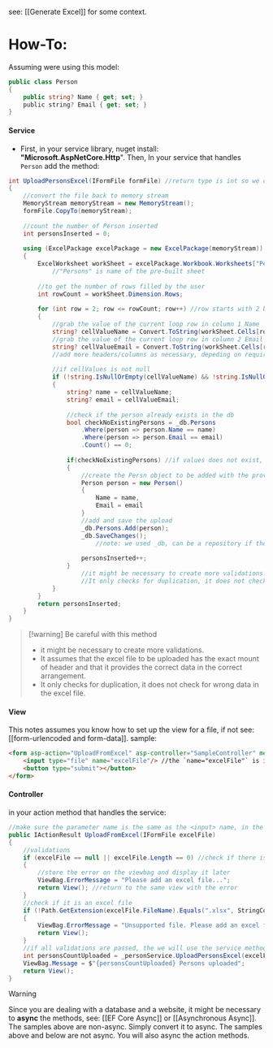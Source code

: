 see: [[Generate Excel]] for some context.
# How-To:
Assuming were using this model:
```c#
public class Person
{
	public string? Name { get; set; }
	public string? Email { get; set; }
}
```
#### Service
- First, in your service library, nuget install: **"Microsoft.AspNetCore.Http**".
Then, In your service that handles `Person` add the method:
```c#
int UploadPersonsExcel(IFormFile formFile) //return type is int so we can show the number of Persons uploaded
{
	//convert the file back to memory stream
	MemoryStream memoryStream = new MemoryStream();
	formFile.CopyTo(memoryStream);
	
	//count the number of Person inserted
	int personsInserted = 0;
	
	using (ExcelPackage excelPackage = new ExcelPackage(memoryStream))
	{
		ExcelWorksheet workSheet = excelPackage.Workbook.Worksheets["Persons"]; 
			//"Persons" is name of the pre-built sheet
		
		//to get the number of rows filled by the user
		int rowCount = workSheet.Dimension.Rows;
		
		for (int row = 2; row <= rowCount; row++) //row starts with 2 because 1 are the headers
		{
			//grab the value of the current loop row in column 1 Name
			string? cellValueName = Convert.ToString(workSheet.Cells[row, 1].Value);
			//grab the value of the current loop row in column 2 Email
			string? cellValueEmail = Convert.ToString(workSheet.Cells[row, 2].Value);
			//add more headers/columns as necessary, depeding on requirements
			
			//if cellValues is not null
			if (!string.IsNullOrEmpty(cellValueName) && !string.IsNullOrEmpty(cellValueEmail))
			{
				string? name = cellValueName;
				string? email = cellValueEmail;
				
				//check if the person already exists in the db
				bool checkNoExistingPersons = _db.Persons
					.Where(person => person.Name == name)
					.Where(person => person.Email == email)
					.Count() == 0;
					
				if(checkNoExistingPersons) //if values does not exist, proceed with upload
				{
					//create the Persn object to be added with the provided data
					Person person = new Person()
					{
						Name = name,
						Email = email
					}
					//add and save the upload
					_db.Persons.Add(person);
					_db.SaveChanges();
						//note: we used _db, can be a repository if there is a repository, either way the same principl 
					
					personsInserted++;
				}
					//it might be necessary to create more validations.
					//It only checks for duplication, it does not check for wrong data in the excel file.
			}
		}
		return personsInserted;
	}
}
```
>[!warning] Be careful with this method
>- it might be necessary to create more validations. 
>- It assumes that the excel file to be uploaded has the exact mount of header and that it provides the correct data in the correct arrangement. 
>- It only checks for duplication, it does not check for wrong data in the excel file.
#### View
This notes assumes you know how to set up the view for a file, if not see:[[form-urlencoded and form-data]].
sample:
```html
<form asp-action="UploadFromExcel" asp-controller="SampleController" method="post" enctype="multipart/form-data">
	<input type="file" name="excelFile"/> //the `name="excelFile"` is important later on in the backend dont forget.
	<button type="submit"></button>
</form>
```
#### Controller
in your action method that handles the service:
```c#
//make sure the parameter name is the same as the <input> name, in the view sample we used excelFile
public IActionResult UploadFromExcel(IFormFile excelFile)
{
	//validations
	if (excelFile == null || excelFile.Length == 0) //check if there is a file
	{
		//store the error on the viewbag and display it later
		ViewBag.ErrorMessage = "Please add an excel file...";
		return View(); //return to the same view with the error
	}
	//check if it is an excel file
	if (!Path.GetExtension(excelFile.FileName).Equals(".xlsx", StringComparison.OrdinalIgnoreCase))
	{
		ViewBag.ErrorMessage = "Unsupported file. Please add an excel file...";
		return View();
	}
	//if all validations are passed, the we will use the service method
	int personsCountUploaded = _personService.UploadPersonsExcel(excelFile);
	ViewBag.Message = $"{personsCountUploaded} Persons uploaded";
	return View();
}
```

>[!Warning]
>Since you are dealing with a database and a website, it might be necessary to **async** the methods, see: [[EF Core Async]] or [[Asynchronous Async]]. The samples above are non-async. Simply convert it to async.
The samples above and below are not async. You will also async the action methods.